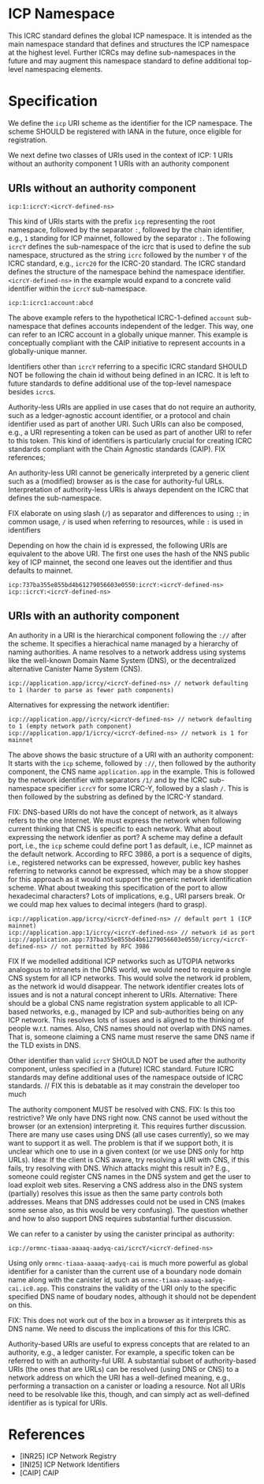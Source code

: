 
# ICP Namespace

This ICRC standard defines the global ICP namespace. It is intended as the main namespace standard that defines and structures the ICP namespace at the highest level. Further ICRCs may define sub-namespaces in the future and may augment this namespace standard to define additional top-level namespacing elements.

# Specification

We define the `icp` URI scheme as the identifier for the ICP namespace. The scheme SHOULD be registered with IANA in the future, once eligible for registration.

We next define two classes of URIs used in the context of ICP:
1 URIs without an authority component
1 URIs with an authority component

## URIs without an authority component

```
icp:1:icrcY:<icrcY-defined-ns>
```

This kind of URIs starts with the prefix `icp` representing the root namespace, followed by the separator `:`, followed by the chain identifier, e.g., `1` standing for ICP mainnet, followed by the separator `:`. The following `icrcY` defines the sub-namespace of the icrc that is used to define the sub namespace, structured as the string `icrc` followed by the number `Y` of the ICRC standard, e.g., `icrc20` for the ICRC-20 standard. The ICRC standard defines the structure of the namespace behind the namespace identifier. `<icrcY-defined-ns>` in the example would expand to a concrete valid identifier within the `icrcY` sub-namespace.

`icp:1:icrc1:account:abcd`

The above example refers to the hypothetical ICRC-1-defined `account` sub-namespace that defines accounts independent of the ledger. This way, one can refer to an ICRC account in a globally unique manner. This example is conceptually compliant with the CAIP initiative to represent accounts in a globally-unique manner.

Identifiers other than `icrcY` referring to a specific ICRC standard SHOULD NOT be following the chain id without being defined in an ICRC. It is left to future standards to define additional use of the top-level namespace besides `icrc`s.

Authority-less URIs are applied in use cases that do not require an authority, such as a ledger-agnostic account identifier, or a protocol and chain identifier used as part of another URI. Such URIs can also be composed, e.g., a URI representing a token can be used as part of another URI to refer to this token. This kind of identifiers is particularly crucial for creating ICRC standards compliant with the Chain Agnostic standards (CAIP). FIX references;

An authority-less URI cannot be generically interpreted by a generic client such as a (modified) browser as is the case for authority-ful URLs. Interpretation of authority-less URIs is always dependent on the ICRC that defines the sub-namespace.

FIX elaborate on using slash (`/`) as separator and differences to using `:`; in common usage, `/` is used when referring to resources, while `:` is used in identifiers

Depending on how the chain id is expressed, the following URIs are equivalent to the above URI. The first one uses the hash of the NNS public key of ICP mainnet, the second one leaves out the identifier and thus defaults to mainnet.
```
icp:737ba355e855bd4b61279056603e0550:icrcY:<icrcY-defined-ns>
icp::icrcY:<icrcY-defined-ns>
```

## URIs with an authority component

An authority in a URI is the hierarchical component following the `://` after the scheme. It specifies a hierachical name managed by a hierarchy of naming authorities. A name resolves to a network address using systems like the well-known Domain Name System (DNS), or the decentralized alternative Canister Name System (CNS).

```
icp://application.app/icrcy/<icrcY-defined-ns> // network defaulting to 1 (harder to parse as fewer path components)
```
Alternatives for expressing the network identifier:
```
icp://application.app//icrcy/<icrcY-defined-ns> // network defaulting to 1 (empty network path component)
icp://application.app/1/icrcy/<icrcY-defined-ns> // network is 1 for mainnet
```

The above shows the basic structure of a URI with an authority component: It starts with the `icp` scheme, followed by `://`, then followed by the authority component, the CNS name `application.app` in the example. This is followed by the network identifier with separators `/1/` and by the ICRC sub-namespace specifier `icrcY` for some ICRC-Y, followed by a slash `/`. This is then followed by the substring as defined by the ICRC-Y standard.

FIX: DNS-based URIs do not have the concept of network, as it always refers to the one Internet. We must express the network when following current thinking that CNS is specific to each network.
What about expressing the network idenfier as port? A scheme may define a default port, i.e., the `icp` scheme could define port 1 as default, i.e., ICP mainnet as the default network. According to RFC 3986, a port is a sequence of digits, i.e., registered networks can be expressed, however, public key hashes referring to networks cannot be expressed, which may be a show stopper for this approach as it would not support the generic network identification scheme. What about tweaking this specification of the port to allow hexadecimal characters? Lots of implications, e.g., URI parsers break. Or we could map hex values to decimal integers (hard to grasp).
```
icp://application.app/icrcy/<icrcY-defined-ns> // default port 1 (ICP mainnet)
icp://application.app:1/icrcy/<icrcY-defined-ns> // network id as port
icp://application.app:737ba355e855bd4b61279056603e0550/icrcy/<icrcY-defined-ns> // not permitted by RFC 3986
```

FIX If we modelled additional ICP networks such as UTOPIA networks analogous to intranets in the DNS world, we would need to require a single CNS system for all ICP networks. This would solve the network id problem, as the network id would disappear. The network identifier creates lots of issues and is not a natural concept inherent to URIs.
Alternative: There should be a global CNS name registration system applicable to all ICP-based networks, e.g., managed by ICP and sub-authorities being on any ICP network. This resolves lots of issues and is aligned to the thinking of people w.r.t. names. Also, CNS names should not overlap with DNS names. That is, someone claiming a CNS name must reserve the same DNS name if the TLD exists in DNS.

Other identifier than valid `icrcY` SHOULD NOT be used after the authority component, unless specified in a (future) ICRC standard. Future ICRC standards may define additional uses of the namespace outside of ICRC standards. // FIX this is debatable as it may constrain the developer too much

The authority component MUST be resolved with CNS. FIX: Is this too restrictive? We only have DNS right now. CNS cannot be used without the browser (or an extension) interpreting it. This requires further discussion. There are many use cases using DNS (all use cases currently), so we may want to support it as well. The problem is that if we support both, it is unclear which one to use in a given context (or we use DNS only for http URLs). Idea: If the client is CNS aware, try resolving a URI with CNS, if this fails, try resolving with DNS. Which attacks might this result in? E.g., someone could register CNS names in the DNS system and get the user to load exploit web sites. Reserving a CNS address also in the DNS system (partially) resolves this issue as then the same party controls both addresses. Means that DNS addresses could not be used in CNS (makes some sense also, as this would be very confusing).
The question whether and how to also support DNS requires substantial further discussion.

We can refer to a canister by using the canister principal as authority:
```
icp://ormnc-tiaaa-aaaaq-aadyq-cai/icrcY/<icrcY-defined-ns>
```
Using only `ormnc-tiaaa-aaaaq-aadyq-cai` is much more powerful as global identifier for a canister than the current use of a boundary node domain name along with the canister id, such as ```ormnc-tiaaa-aaaaq-aadyq-cai.ic0.app```. This constrains the validity of the URI only to the specific specified DNS name of boudary nodes, although it should not be dependent on this.

FIX: This does not work out of the box in a browser as it interprets this as DNS name. We need to discuss the implications of this for this ICRC.

Authority-based URIs are useful to express concepts that are related to an authority, e.g., a ledger canister. For example, a specific token can be referred to with an authority-ful URI. A substantial subset of authority-based URIs (the ones that are URLs) can be resolved (using DNS or CNS) to a network address on which the URI has a well-defined meaning, e.g., performing a transaction on a canister or loading a resource. Not all URIs need to be resolvable like this, though, and can simply act as well-defined identifier as is typical for URIs.


# References

* [INR25] ICP Network Registry
* [INI25] ICP Network Identifiers
* [CAIP] CAIP
